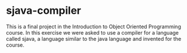 # sjava-compiler
This is a final project in the Introduction to Object Oriented Programming course. In this exercise we were asked to use a compiler for a language called sjava, a language similar to the java language and invented for the course.
